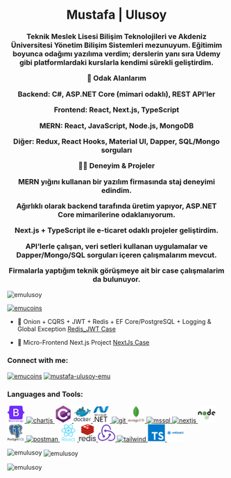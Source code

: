 <h1 align="center">Mustafa | Ulusoy</h1>
<h3 align="center">Teknik Meslek Lisesi Bilişim Teknolojileri ve Akdeniz Üniversitesi Yönetim Bilişim Sistemleri mezunuyum. Eğitimim boyunca odağımı yazılıma verdim; derslerin yanı sıra Udemy gibi platformlardaki kurslarla kendimi sürekli geliştirdim.

🚀 Odak   Alanlarım

Backend: C#, ASP.NET Core (mimari odaklı), REST API’ler

Frontend: React, Next.js, TypeScript

MERN: React, JavaScript, Node.js, MongoDB

Diğer: Redux, React Hooks, Material UI, Dapper, SQL/Mongo sorguları

🧑‍💻 Deneyim & Projeler

MERN yığını kullanan bir yazılım firmasında staj deneyimi edindim.

Ağırlıklı olarak backend tarafında üretim yapıyor, ASP.NET Core mimarilerine odaklanıyorum.

Next.js + TypeScript ile e-ticaret odaklı projeler geliştirdim.

API’lerle çalışan, veri setleri kullanan uygulamalar ve Dapper/Mongo/SQL sorguları içeren çalışmalarım mevcut.

Firmalarla  yaptığım teknik görüşmeye ait bir case çalışmalarim da bulunuyor.</h3>

<p align="left"> <img src="https://komarev.com/ghpvc/?username=emulusoy&label=Profile%20views&color=0e75b6&style=flat" alt="emulusoy" /> </p>

<p align="left"> <a href="https://twitter.com/emucoins" target="blank"><img src="https://img.shields.io/twitter/follow/emucoins?logo=twitter&style=for-the-badge" alt="emucoins" /></a> </p>

- 🔭 Onion + CQRS + JWT + Redis + EF Core/PostgreSQL + Logging & Global Exception [Redis_JWT Case](https://github.com/emulusoy/Redis_JWT)

- 👯 Micro-Frontend Next.js Project [NextJs Case](https://github.com/emulusoy/case_study)

<h3 align="left">Connect with me:</h3>
<p align="left">
<a href="https://twitter.com/emucoins" target="blank"><img align="center" src="https://raw.githubusercontent.com/rahuldkjain/github-profile-readme-generator/master/src/images/icons/Social/twitter.svg" alt="emucoins" height="30" width="40" /></a>
<a href="https://linkedin.com/in/mustafa-ulusoy-emu" target="blank"><img align="center" src="https://raw.githubusercontent.com/rahuldkjain/github-profile-readme-generator/master/src/images/icons/Social/linked-in-alt.svg" alt="mustafa-ulusoy-emu" height="30" width="40" /></a>
</p>

<h3 align="left">Languages and Tools:</h3>
<p align="left"> <a href="https://getbootstrap.com" target="_blank" rel="noreferrer"> <img src="https://raw.githubusercontent.com/devicons/devicon/master/icons/bootstrap/bootstrap-plain-wordmark.svg" alt="bootstrap" width="40" height="40"/> </a> <a href="https://www.chartjs.org" target="_blank" rel="noreferrer"> <img src="https://www.chartjs.org/media/logo-title.svg" alt="chartjs" width="40" height="40"/> </a> <a href="https://www.w3schools.com/cs/" target="_blank" rel="noreferrer"> <img src="https://raw.githubusercontent.com/devicons/devicon/master/icons/csharp/csharp-original.svg" alt="csharp" width="40" height="40"/> </a> <a href="https://www.docker.com/" target="_blank" rel="noreferrer"> <img src="https://raw.githubusercontent.com/devicons/devicon/master/icons/docker/docker-original-wordmark.svg" alt="docker" width="40" height="40"/> </a> <a href="https://dotnet.microsoft.com/" target="_blank" rel="noreferrer"> <img src="https://raw.githubusercontent.com/devicons/devicon/master/icons/dot-net/dot-net-original-wordmark.svg" alt="dotnet" width="40" height="40"/> </a> <a href="https://git-scm.com/" target="_blank" rel="noreferrer"> <img src="https://www.vectorlogo.zone/logos/git-scm/git-scm-icon.svg" alt="git" width="40" height="40"/> </a> <a href="https://www.mongodb.com/" target="_blank" rel="noreferrer"> <img src="https://raw.githubusercontent.com/devicons/devicon/master/icons/mongodb/mongodb-original-wordmark.svg" alt="mongodb" width="40" height="40"/> </a> <a href="https://www.microsoft.com/en-us/sql-server" target="_blank" rel="noreferrer"> <img src="https://www.svgrepo.com/show/303229/microsoft-sql-server-logo.svg" alt="mssql" width="40" height="40"/> </a> <a href="https://nextjs.org/" target="_blank" rel="noreferrer"> <img src="https://cdn.worldvectorlogo.com/logos/nextjs-2.svg" alt="nextjs" width="40" height="40"/> </a> <a href="https://nodejs.org" target="_blank" rel="noreferrer"> <img src="https://raw.githubusercontent.com/devicons/devicon/master/icons/nodejs/nodejs-original-wordmark.svg" alt="nodejs" width="40" height="40"/> </a> <a href="https://www.postgresql.org" target="_blank" rel="noreferrer"> <img src="https://raw.githubusercontent.com/devicons/devicon/master/icons/postgresql/postgresql-original-wordmark.svg" alt="postgresql" width="40" height="40"/> </a> <a href="https://postman.com" target="_blank" rel="noreferrer"> <img src="https://www.vectorlogo.zone/logos/getpostman/getpostman-icon.svg" alt="postman" width="40" height="40"/> </a> <a href="https://reactjs.org/" target="_blank" rel="noreferrer"> <img src="https://raw.githubusercontent.com/devicons/devicon/master/icons/react/react-original-wordmark.svg" alt="react" width="40" height="40"/> </a> <a href="https://redis.io" target="_blank" rel="noreferrer"> <img src="https://raw.githubusercontent.com/devicons/devicon/master/icons/redis/redis-original-wordmark.svg" alt="redis" width="40" height="40"/> </a> <a href="https://redux.js.org" target="_blank" rel="noreferrer"> <img src="https://raw.githubusercontent.com/devicons/devicon/master/icons/redux/redux-original.svg" alt="redux" width="40" height="40"/> </a> <a href="https://tailwindcss.com/" target="_blank" rel="noreferrer"> <img src="https://www.vectorlogo.zone/logos/tailwindcss/tailwindcss-icon.svg" alt="tailwind" width="40" height="40"/> </a> <a href="https://www.typescriptlang.org/" target="_blank" rel="noreferrer"> <img src="https://raw.githubusercontent.com/devicons/devicon/master/icons/typescript/typescript-original.svg" alt="typescript" width="40" height="40"/> </a> <a href="https://webpack.js.org" target="_blank" rel="noreferrer"> <img src="https://raw.githubusercontent.com/devicons/devicon/d00d0969292a6569d45b06d3f350f463a0107b0d/icons/webpack/webpack-original-wordmark.svg" alt="webpack" width="40" height="40"/> </a> </p>

<p><img align="left" src="https://github-readme-stats.vercel.app/api/top-langs?username=emulusoy&show_icons=true&locale=en&layout=compact" alt="emulusoy" /></p>

<p>&nbsp;<img align="center" src="https://github-readme-stats.vercel.app/api?username=emulusoy&show_icons=true&locale=en" alt="emulusoy" /></p>

<p><img align="center" src="https://github-readme-streak-stats.herokuapp.com/?user=emulusoy&" alt="emulusoy" /></p>
